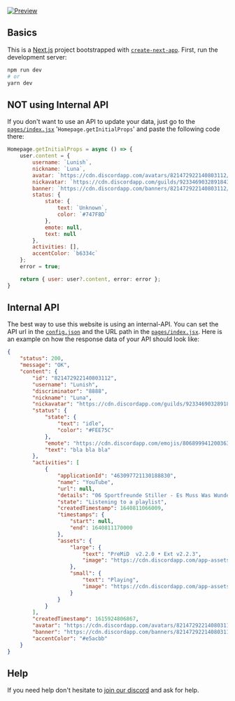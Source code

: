 [![Preview](https://polywork-production.imgix.net/f3mc2tsl2das7idxuc2vdw5ls0gv)]()
<br />

## Basics
This is a [Next.js](https://nextjs.org/) project bootstrapped with [`create-next-app`](https://github.com/vercel/next.js/tree/canary/packages/create-next-app).
First, run the development server:

```bash
npm run dev
# or
yarn dev
```

## **NOT** using Internal API

If you don't want to use an API to update your data, just go to the [`pages/index.jsx`](https://github.com/Luna-devv/luna-site/blob/main/pages/index.jsx#L155) '`Homepage.getInitialProps`' and paste the following code there:
```js
Homepage.getInitialProps = async () => {
    user.content = {
        username: `Lunish`,
        nickname: `Luna`,
        avatar: `https://cdn.discordapp.com/avatars/821472922140803112/a_821f41012a430779fb354fa201a97529.gif?size=2048`,
        nickavatar: `https://cdn.discordapp.com/guilds/923346903289184336/users/821472922140803112/avatars/15fb29ee64bd696c3a79bdfe56a8fa0e.png?size=2048`,
        banner: `https://cdn.discordapp.com/banners/821472922140803112/a_476c6e1379984c9c6b39f3f2a6e12790.gif?size=600`,
        status: {
            state: {
                text: `Unknown`,
                color: `#747F8D`
            },
            emote: null,
            text: null
        },
        activities: [],
        accentColor: `b6334c`
    };
    error = true;

    return { user: user?.content, error: error };
}
```

## Internal API
The best way to use this website is using an internal-API.
You can set the API url in the [`config.json`](https://github.com/Luna-devv/luna-site/blob/main/config.json#L2) and the URL path in the [`pages/index.jsx`](https://github.com/Luna-devv/luna-site/blob/57514801427a9ecc06c1a33b79966b4d16303ced/pages/index.jsx#L155).
Here is an example on how the response data of your API should look like: 
```json
{
    "status": 200,
    "message": "OK",
    "content": {
        "id": "821472922140803112",
        "username": "Lunish",
        "discriminator": "8888",
        "nickname": "Luna",
        "nickavatar": "https://cdn.discordapp.com/guilds/923346903289184336/users/821472922140803112/avatars/f78efecce67311140d1cdcd67446768d.png?size=2048",
        "status": {
            "state": {
                "text": "idle",
                "color": "#FEE75C"
            },
            "emote": "https://cdn.discordapp.com/emojis/806899941200363582.png?size=2048",
            "text": "bla bla bla"
        },
        "activities": [
            {
                "applicationId": "463097721130188830",
                "name": "YouTube",
                "url": null,
                "details": "06 Sportfreunde Stiller - Es Muss Was Wunderbares Sein Von Mir Geliebt Zu Werden",
                "state": "Listening to a playlist",
                "createdTimestamp": 1640811066009,
                "timestamps": {
                    "start": null,
                    "end": 1640811170000
                },
                "assets": {
                    "large": {
                        "text": "PreMiD  v2.2.0 • Ext v2.2.3",
                        "image": "https://cdn.discordapp.com/app-assets/463097721130188830/513734690272968717.png"
                    },
                    "small": {
                        "text": "Playing",
                        "image": "https://cdn.discordapp.com/app-assets/463097721130188830/493061639994867714.png"
                    }
                }
            }
        ],
        "createdTimestamp": 1615924806867,
        "avatar": "https://cdn.discordapp.com/avatars/821472922140803112/22c9e9cbae3d9a7dffeb398c65b19582.png?size=1024",
        "banner": "https://cdn.discordapp.com/banners/821472922140803112/d5e6e489192492b43660a6a09359fd53.png?size=600",
        "accentColor": "#e5acbb"
    }
}
```

## Help
If you need help don't hesitate to [join our discord](https://waya.one/go/discord) and ask for help.
